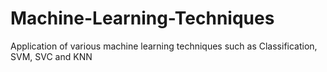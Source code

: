 # Machine-Learning-Techniques
Application of various machine learning techniques such as Classification, SVM, SVC and KNN
